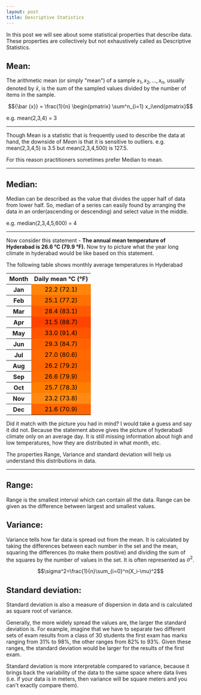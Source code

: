```yaml
---
layout: post
title: Descriptive Statistics
---
```


In this post we will see about some statistical properties that describe data. These properties are collectively but not exhaustively called as Descriptive Statistics.

## Mean:
The arithmetic mean (or simply "mean") of a sample ${\displaystyle x_{1},x_{2},\ldots ,x_{n}}$, usually denoted by ${\displaystyle {\bar {x}}}$, is the sum of the sampled values divided by the number of items in the sample.

$${\bar {x}} = \frac{1}{n} \begin{pmatrix} \sum^n_{i=1} x_i\end{pmatrix}$$

e.g. mean(2,3,4) = 3

---

Though Mean is a statistic that is frequently used to describe the data at hand, the downside of *Mean* is that it is sensitive to outliers. e.g. mean(2,3,4,5) is 3.5 but mean(2,3,4,500) is 127.5.

For this reason practitioners sometimes prefer Median to mean.

---
## Median:
Median can be described as the value that divides the upper half of data from lower half. So, median of a series can easily found by arranging the data in an order(ascending or descending) and select value in the middle.

e.g. median(2,3,4,5,600) = 4

----

Now consider this statement - **The annual mean temperature of Hyderabad is 26.6 °C (79.9 °F).** Now try to picture what the year long climate in hyderabad would be like based on this statement.

The following table shows monthly average temperatures in Hyderabad

<table style="margin: 0px auto;">
<tbody>
<tr>
<th scope="row">Month</th>
<th style="height: 16px; text-align: center;" scope="row">Daily mean &deg;C (&deg;F)</th>
</tr>
<tr style="text-align: center;">
<th scope="col">Jan</th>
<td style="background: #FF850B; color: #000000;">22.2  (72.1)</td>
</tr>
<tr style="text-align: center;">
<th scope="col">Feb</th>
<td style="background: #FF7100; color: #000000;">25.1  (77.2)</td>
</tr>
<tr style="text-align: center;">
<th scope="col">Mar</th>
<td style="background: #FF5A00; color: #000000;">28.4  (83.1)</td>
</tr>
<tr style="text-align: center;">
<th scope="col">Apr</th>
<td style="background: #FF4400; color: #000000;">31.5  (88.7)</td>
</tr>
<tr style="text-align: center;">
<th scope="col">May</th>
<td style="background: #FF5400; color: #000000;">33.0 (91.4)</td>
</tr>
<tr style="text-align: center;">
<th scope="col">Jun</th>
<td style="background: #FF6300; color: #000000;">29.3 (84.7)</td>
</tr>
<tr style="text-align: center;">
<th scope="col">Jul</th>
<td style="background: #FF6900; color: #000000;">27.0 (80.6)</td>
</tr>
<tr style="text-align: center;">
<th scope="col">Aug</th>
<td style="background: #FF6600; color: #000000;">26.2 (79.2)</td>
</tr>
<tr style="text-align: center;">
<th scope="col">Sep</th>
<td style="background: #FF6C00; color: #000000;">26.6 (79.9)</td>
</tr>
<tr style="text-align: center;">
<th scope="col">Oct</th>
<td style="background: #FF7E00; color: #000000;">25.7 (78.3)</td>
</tr>
<tr style="text-align: center;">
<th scope="col">Nov</th>
<td style="background: #FF8913; color: #000000;">23.2 (73.8) </td>
</tr>
<tr style="text-align: center;">
<th scope="col">Dec</th>
<td style="background: #FF6600; color: #000000; border-left-width: medium;">21.6  (70.9)</td>
</tr>
</tbody>
</table>


Did it match with the picture you had in mind? I would take a guess and say it did not. Because the statement above gives the picture of hyderabadi climate only on an average day. It is still missing information about high and low temperatures, how they are distributed in what month, etc.

The properties Range, Variance and standard deviation will help us understand this distributions in data.

----

## Range:
 Range is the smallest interval which can contain all the data. Range can be given as the difference between largest and smallest values.


## Variance:
Variance tells how far data is spread out from the mean. It is calculated by taking the differences between each number in the set and the mean, squaring the differences (to make them positive) and dividing the sum of the squares by the number of values in the set. It is often represented as $\sigma^2$.

$$\sigma^2=\frac{1}{n}\sum_{i=0}^n(X_i-\mu)^2$$

## Standard deviation:

Standard deviation is also a measure of dispersion in data and is calculated as square root of variance.

Generally, the more widely spread the values are, the larger the standard deviation is. For example, imagine that we have to separate two different sets of exam results from a class of 30 students the first exam has marks ranging from 31% to 98%, the other ranges from 82% to 93%. Given these ranges, the standard deviation would be larger for the results of the first exam.

Standard deviation is more interpretable compared to variance, because it brings back the variability of the data to the same space where data lives (i.e. if your data is in meters, then variance will be square meters and you can't exactly compare them).
